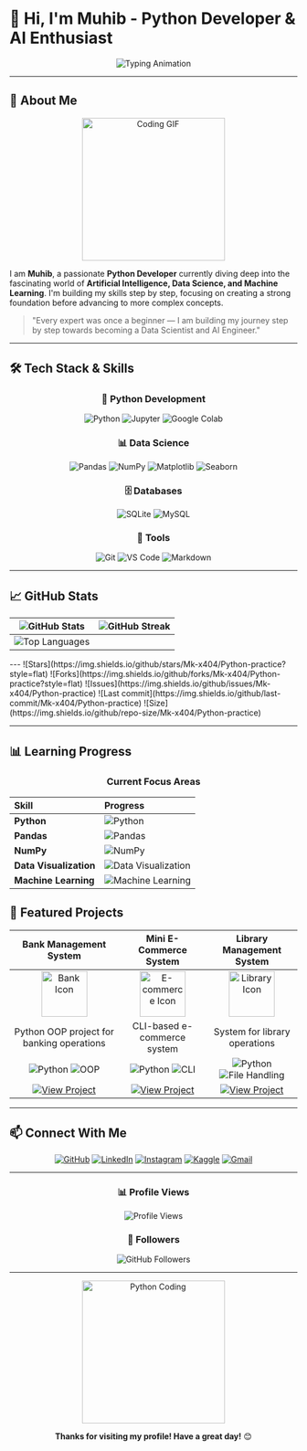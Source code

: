 # 🤖 Hi, I'm Muhib - Python Developer & AI Enthusiast

<div align="center">
  <img src="https://readme-typing-svg.demolab.com?font=JetBrains+Mono&weight=800&size=38&duration=3500&pause=800&color=6366F1&center=true&vCenter=true&width=850&lines=Python+Developer;AI+and+Data+Science+Learner;Future+Machine+Learning+Engineer" alt="Typing Animation" />
</div>

---

## 🚀 About Me

<div align="center">
  <img src="https://media.giphy.com/media/LMcB8XospGZO8UQq87/giphy.gif" width="250" alt="Coding GIF">
</div>

I am **Muhib**, a passionate **Python Developer** currently diving deep into the fascinating world of **Artificial Intelligence, Data Science, and Machine Learning**. I'm building my skills step by step, focusing on creating a strong foundation before advancing to more complex concepts.

> "Every expert was once a beginner — I am building my journey step by step towards becoming a Data Scientist and AI Engineer."

---

## 🛠 Tech Stack & Skills

<div align="center">

### 🐍 Python Development
![Python](https://img.shields.io/badge/Python-3776AB?style=for-the-badge&logo=python&logoColor=white)
![Jupyter](https://img.shields.io/badge/Jupyter-F37626?style=for-the-badge&logo=Jupyter&logoColor=white)
![Google Colab](https://img.shields.io/badge/Colab-F9AB00?style=for-the-badge&logo=googlecolab&color=525252)

### 📊 Data Science
![Pandas](https://img.shields.io/badge/Pandas-2C2D72?style=for-the-badge&logo=pandas&logoColor=white)
![NumPy](https://img.shields.io/badge/Numpy-777BB4?style=for-the-badge&logo=numpy&logoColor=white)
![Matplotlib](https://img.shields.io/badge/Matplotlib-%23ffffff.svg?style=for-the-badge&logo=Matplotlib&logoColor=black)
![Seaborn](https://img.shields.io/badge/Seaborn-0C7B93?style=for-the-badge)

### 🗄️ Databases
![SQLite](https://img.shields.io/badge/SQLite-07405E?style=for-the-badge&logo=sqlite&logoColor=white)
![MySQL](https://img.shields.io/badge/MySQL-00000F?style=for-the-badge&logo=mysql&logoColor=white)

### 🔧 Tools
![Git](https://img.shields.io/badge/Git-F05032?style=for-the-badge&logo=git&logoColor=white)
![VS Code](https://img.shields.io/badge/VS_Code-0078D4?style=for-the-badge&logo=visual%20studio%20code&logoColor=white)
![Markdown](https://img.shields.io/badge/Markdown-000000?style=for-the-badge&logo=markdown&logoColor=white)

</div>

---

## 📈 GitHub Stats

<div align="center">
  
| <img src="https://github-readme-stats.vercel.app/api?username=Mk-x404&show_icons=true&theme=radical&hide_border=true&bg_color=00000000&title_color=6366F1&icon_color=6366F1&text_color=ffffff&ring_color=6366F1" alt="GitHub Stats" /> | <img src="https://github-readme-streak-stats.herokuapp.com/?user=Mk-x404&theme=radical&hide_border=true&background=00000000&stroke=6366F1&ring=6366F1&fire=6366F1&currStreakLabel=6366F1" alt="GitHub Streak" /> |
| :--------------------------------------------------------------------------------------------------------------------------------------------------------------------------------------------------------------------------------------: | :--------------------------------------------------------------------------------------------------------------------------------------------------------------------------------------------------------------: |
| <img src="https://github-readme-stats.vercel.app/api/top-langs/?username=Mk-x404&layout=compact&theme=radical&hide_border=true&bg_color=00000000&title_color=6366F1&text_color=ffffff&border_radius=15" alt="Top Languages" /> | |

</div>
---
![Stars](https://img.shields.io/github/stars/Mk-x404/Python-practice?style=flat)
![Forks](https://img.shields.io/github/forks/Mk-x404/Python-practice?style=flat)
![Issues](https://img.shields.io/github/issues/Mk-x404/Python-practice)
![Last commit](https://img.shields.io/github/last-commit/Mk-x404/Python-practice)
![Size](https://img.shields.io/github/repo-size/Mk-x404/Python-practice)

---

## 📊 Learning Progress

<div align="center">

### Current Focus Areas

| **Skill** | **Progress** |
| :--- | :--- |
| **Python** | ![Python](https://img.shields.io/badge/90%25-6366F1?style=for-the-badge&logo=python&logoColor=white) |
| **Pandas** | ![Pandas](https://img.shields.io/badge/70%25-6366F1?style=for-the-badge&logo=pandas&logoColor=white) |
| **NumPy** | ![NumPy](https://img.shields.io/badge/65%25-6366F1?style=for-the-badge&logo=numpy&logoColor=white) |
| **Data Visualization** | ![Data Visualization](https://img.shields.io/badge/60%25-6366F1?style=for-the-badge&logo=matplotlib&logoColor=white) |
| **Machine Learning** | ![Machine Learning](https://img.shields.io/badge/40%25-6366F1?style=for-the-badge&logo=scikit-learn&logoColor=white) |

</div>

## 🚀 Featured Projects

<div align="center">
  
| **Bank Management System** | **Mini E-Commerce System** | **Library Management System** |
| :------------------------: | :------------------------: | :---------------------------: |
| <img src="https://cdn-icons-png.flaticon.com/512/2331/2331966.png" width="80" alt="Bank Icon"> | <img src="https://cdn-icons-png.flaticon.com/512/2331/2331966.png" width="80" alt="E-commerce Icon"> | <img src="https://cdn-icons-png.flaticon.com/512/2331/2331966.png" width="80" alt="Library Icon"> |
| Python OOP project for banking operations | CLI-based e-commerce system | System for library operations |
| ![Python](https://img.shields.io/badge/Python-3.x-blue?style=flat-square) ![OOP](https://img.shields.io/badge/OOP-Concept-green?style=flat-square) | ![Python](https://img.shields.io/badge/Python-3.x-blue?style=flat-square) ![CLI](https://img.shields.io/badge/CLI-Application-yellow?style=flat-square) | ![Python](https://img.shields.io/badge/Python-3.x-blue?style=flat-square) ![File Handling](https://img.shields.io/badge/File-Handling-orange?style=flat-square) |
| [![View Project](https://img.shields.io/badge/View-Project-6366F1?style=for-the-badge)](https://github.com/Mk-x404/Bank-Management-System) | [![View Project](https://img.shields.io/badge/View-Project-6366F1?style=for-the-badge)](https://github.com/Mk-x404/E-Commerce-System) | [![View Project](https://img.shields.io/badge/View-Project-6366F1?style=for-the-badge)](https://github.com/Mk-x404/Library-Management-System) |

</div>

---

## 📫 Connect With Me

<div align="center">
  
[![GitHub](https://img.shields.io/badge/GitHub-181717?style=for-the-badge&logo=github&logoColor=white)](https://github.com/Mk-x404)
[![LinkedIn](https://img.shields.io/badge/LinkedIn-0A66C2?style=for-the-badge&logo=linkedin&logoColor=white)](https://www.linkedin.com/in/muhib-khan-x73)
[![Instagram](https://img.shields.io/badge/Instagram-E4405F?style=for-the-badge&logo=instagram&logoColor=white)](https://instagram.com/me._.muhiiib)
[![Kaggle](https://img.shields.io/badge/Kaggle-20BEFF?style=for-the-badge&logo=kaggle&logoColor=white)](https://www.kaggle.com/muhibbb)
[![Gmail](https://img.shields.io/badge/Gmail-D14836?style=for-the-badge&logo=gmail&logoColor=white)](mailto:your-email@gmail.com)

</div>

---

<div align="center">
  
### 📊 Profile Views
![Profile Views](https://komarev.com/ghpvc/?username=Mk-x404&color=6366F1&style=for-the-badge&label=PROFILE+VISITORS)

### 👥 Followers
![GitHub Followers](https://img.shields.io/github/followers/Mk-x404?color=6366F1&style=for-the-badge&logo=github&label=FOLLOWERS)

</div>

---

<div align="center">
  
<img src="https://media.giphy.com/media/coxQHKASG60HrHtvkt/giphy.gif" width="250" alt="Python Coding">

**Thanks for visiting my profile! Have a great day!** 😊

</div>

